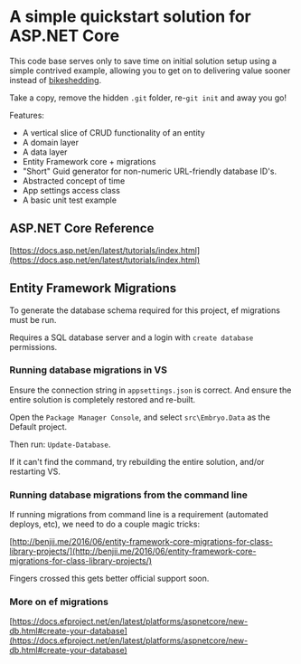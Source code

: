 # A simple quickstart solution for ASP.NET Core

This code base serves only to save time on initial solution setup using a simple contrived example, allowing you to 
get on to delivering value sooner instead of [bikeshedding](http://bikeshed.com/).

Take a copy, remove the hidden `.git` folder, re-`git init` and away you go!

Features:
- A vertical slice of CRUD functionality of an entity
- A domain layer
- A data layer
- Entity Framework core + migrations
- "Short" Guid generator for non-numeric URL-friendly database ID's.
- Abstracted concept of time
- App settings access class
- A basic unit test example

## ASP.NET Core Reference

[https://docs.asp.net/en/latest/tutorials/index.html](https://docs.asp.net/en/latest/tutorials/index.html)

## Entity Framework Migrations

To generate the database schema required for this project, ef migrations must be run.

Requires a SQL database server and a login with `create database` permissions.

### Running database migrations in VS

Ensure the connection string in `appsettings.json` is correct. And ensure the entire solution is completely restored and re-built.

Open the `Package Manager Console`, and select `src\Embryo.Data` as the Default project. 

Then run: `Update-Database`.

If it can't find the command, try rebuilding the entire solution, and/or restarting VS.

### Running database migrations from the command line

If running migrations from command line is a requirement (automated deploys, etc), we need to do a couple magic tricks:

[http://benjii.me/2016/06/entity-framework-core-migrations-for-class-library-projects/](http://benjii.me/2016/06/entity-framework-core-migrations-for-class-library-projects/)

Fingers crossed this gets better official support soon.

### More on ef migrations

[https://docs.efproject.net/en/latest/platforms/aspnetcore/new-db.html#create-your-database](https://docs.efproject.net/en/latest/platforms/aspnetcore/new-db.html#create-your-database)
